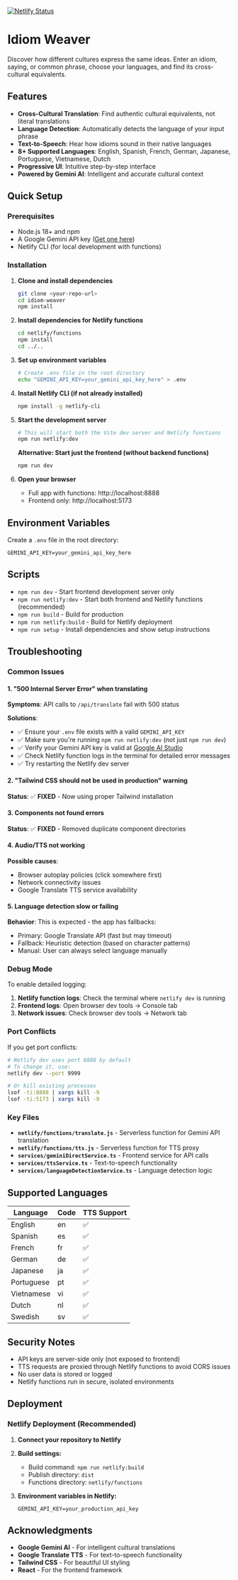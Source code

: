 [![Netlify Status](https://api.netlify.com/api/v1/badges/ef0e8454-aabd-4dfc-bf50-7ef8622fd174/deploy-status)](https://app.netlify.com/projects/idiom-weaver/deploys)

# Idiom Weaver

Discover how different cultures express the same ideas. Enter an idiom, saying, or common phrase, choose your languages, and find its cross-cultural equivalents.


## Features

- **Cross-Cultural Translation**: Find authentic cultural equivalents, not literal translations
- **Language Detection**: Automatically detects the language of your input phrase
- **Text-to-Speech**: Hear how idioms sound in their native languages
- **8+ Supported Languages**: English, Spanish, French, German, Japanese, Portuguese, Vietnamese, Dutch
- **Progressive UI**: Intuitive step-by-step interface
- **Powered by Gemini AI**: Intelligent and accurate cultural context

## Quick Setup

### Prerequisites

- Node.js 18+ and npm
- A Google Gemini API key ([Get one here](https://makersuite.google.com/app/apikey))
- Netlify CLI (for local development with functions)

### Installation

1. **Clone and install dependencies**
   ```bash
   git clone <your-repo-url>
   cd idiom-weaver
   npm install
   ```

2. **Install dependencies for Netlify functions**
   ```bash
   cd netlify/functions
   npm install
   cd ../..
   ```

3. **Set up environment variables**
   ```bash
   # Create .env file in the root directory
   echo "GEMINI_API_KEY=your_gemini_api_key_here" > .env
   ```

4. **Install Netlify CLI (if not already installed)**
   ```bash
   npm install -g netlify-cli
   ```

5. **Start the development server**
   ```bash
   # This will start both the Vite dev server and Netlify functions
   npm run netlify:dev
   ```

   **Alternative: Start just the frontend (without backend functions)**
   ```bash
   npm run dev
   ```

6. **Open your browser**
   - Full app with functions: http://localhost:8888
   - Frontend only: http://localhost:5173

## Environment Variables

Create a `.env` file in the root directory:

```env
GEMINI_API_KEY=your_gemini_api_key_here
```

## Scripts

- `npm run dev` - Start frontend development server only
- `npm run netlify:dev` - Start both frontend and Netlify functions (recommended)
- `npm run build` - Build for production
- `npm run netlify:build` - Build for Netlify deployment
- `npm run setup` - Install dependencies and show setup instructions

## Troubleshooting

### Common Issues

#### 1. "500 Internal Server Error" when translating

**Symptoms**: API calls to `/api/translate` fail with 500 status

**Solutions**:
- ✅ Ensure your `.env` file exists with a valid `GEMINI_API_KEY`
- ✅ Make sure you're running `npm run netlify:dev` (not just `npm run dev`)
- ✅ Verify your Gemini API key is valid at [Google AI Studio](https://makersuite.google.com/)
- ✅ Check Netlify function logs in the terminal for detailed error messages
- ✅ Try restarting the Netlify dev server

#### 2. "Tailwind CSS should not be used in production" warning

**Status**: ✅ **FIXED** - Now using proper Tailwind installation

#### 3. Components not found errors

**Status**: ✅ **FIXED** - Removed duplicate component directories

#### 4. Audio/TTS not working

**Possible causes**:
- Browser autoplay policies (click somewhere first)
- Network connectivity issues
- Google Translate TTS service availability

#### 5. Language detection slow or failing

**Behavior**: This is expected - the app has fallbacks:
- Primary: Google Translate API (fast but may timeout)
- Fallback: Heuristic detection (based on character patterns)
- Manual: User can always select language manually

### Debug Mode

To enable detailed logging:

1. **Netlify function logs**: Check the terminal where `netlify dev` is running
2. **Frontend logs**: Open browser dev tools → Console tab
3. **Network issues**: Check browser dev tools → Network tab

### Port Conflicts

If you get port conflicts:

```bash
# Netlify dev uses port 8888 by default
# To change it, use:
netlify dev --port 9999

# Or kill existing processes
lsof -ti:8888 | xargs kill -9
lsof -ti:5173 | xargs kill -9
```

### Key Files

- **`netlify/functions/translate.js`** - Serverless function for Gemini API translation
- **`netlify/functions/tts.js`** - Serverless function for TTS proxy
- **`services/geminiDirectService.ts`** - Frontend service for API calls
- **`services/ttsService.ts`** - Text-to-speech functionality
- **`services/languageDetectionService.ts`** - Language detection logic

## Supported Languages

| Language | Code | TTS Support |
|----------|------|-------------|
| English | en | ✅ |
| Spanish | es | ✅ |
| French | fr | ✅ |
| German | de | ✅ |
| Japanese | ja | ✅ |
| Portuguese | pt | ✅ |
| Vietnamese | vi | ✅ |
| Dutch | nl | ✅ |
| Swedish | sv | ✅ |

## Security Notes

- API keys are server-side only (not exposed to frontend)
- TTS requests are proxied through Netlify functions to avoid CORS issues
- No user data is stored or logged
- Netlify functions run in secure, isolated environments

## Deployment

### Netlify Deployment (Recommended)

1. **Connect your repository to Netlify**
2. **Build settings:**
   - Build command: `npm run netlify:build`
   - Publish directory: `dist`
   - Functions directory: `netlify/functions`

3. **Environment variables in Netlify:**
   ```env
   GEMINI_API_KEY=your_production_api_key
   ```

## Acknowledgments

- **Google Gemini AI** - For intelligent cultural translations
- **Google Translate TTS** - For text-to-speech functionality
- **Tailwind CSS** - For beautiful UI styling
- **React** - For the frontend framework
